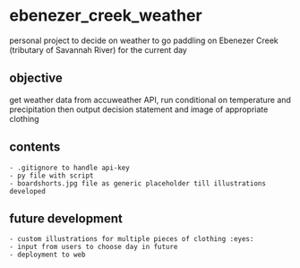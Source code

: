 # ebenezer_creek_weather
personal project to decide on weather to go paddling on Ebenezer Creek (tributary of Savannah River)
for the current day

## objective
get weather data from accuweather API, run conditional on temperature and precipitation
then output decision statement and image of appropriate clothing

## contents
    - .gitignore to handle api-key
    - py file with script
    - boardshorts.jpg file as generic placeholder till illustrations developed

## future development
    - custom illustrations for multiple pieces of clothing :eyes: 
    - input from users to choose day in future
    - deployment to web